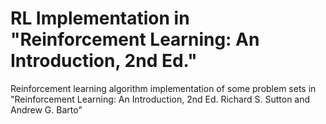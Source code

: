# RL Implementation in "Reinforcement Learning: An Introduction, 2nd Ed."

Reinforcement learning algorithm implementation of some problem sets in "Reinforcement Learning: An Introduction, 2nd Ed. Richard S. Sutton and Andrew G. Barto"
